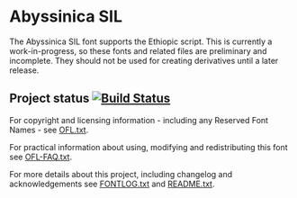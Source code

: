 # Abyssinica SIL

The Abyssinica SIL font supports the Ethiopic script. This is currently a work-in-progress, so these fonts and related files are preliminary and incomplete. They should not be used for creating derivatives until a later release.


## Project status [![Build Status](http://build.palaso.org/app/rest/builds/buildType:Fonts_Abyssinica/statusIcon)](http://build.palaso.org/viewType.html?buildTypeId=Fonts_Abyssinica&guest=1)  


For copyright and licensing information - including any Reserved Font Names - see [OFL.txt](OFL.txt).

For practical information about using, modifying and redistributing this font see [OFL-FAQ.txt](OFL-FAQ.txt).

For more details about this project, including changelog and acknowledgements see [FONTLOG.txt](FONTLOG.txt) and [README.txt](README.txt).
